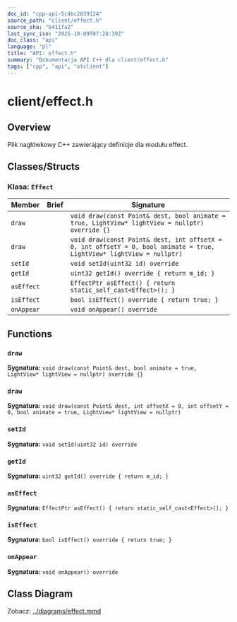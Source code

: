 ```yaml
---
doc_id: "cpp-api-5c4bc2839124"
source_path: "client/effect.h"
source_sha: "b411fa2"
last_sync_iso: "2025-10-09T07:28:39Z"
doc_class: "api"
language: "pl"
title: "API: effect.h"
summary: "Dokumentacja API C++ dla client/effect.h"
tags: ["cpp", "api", "otclient"]
---
```


# client/effect.h

## Overview

Plik nagłówkowy C++ zawierający definicje dla modułu effect.

## Classes/Structs

### Klasa: `Effect`

| Member | Brief | Signature |
|--------|-------|-----------|
| `draw` |  | `void draw(const Point& dest, bool animate = true, LightView* lightView = nullptr) override {}` |
| `draw` |  | `void draw(const Point& dest, int offsetX = 0, int offsetY = 0, bool animate = true, LightView* lightView = nullptr)` |
| `setId` |  | `void setId(uint32 id) override` |
| `getId` |  | `uint32 getId() override { return m_id; }` |
| `asEffect` |  | `EffectPtr asEffect() { return static_self_cast<Effect>(); }` |
| `isEffect` |  | `bool isEffect() override { return true; }` |
| `onAppear` |  | `void onAppear() override` |

## Functions

### `draw`

**Sygnatura:** `void draw(const Point& dest, bool animate = true, LightView* lightView = nullptr) override {}`

### `draw`

**Sygnatura:** `void draw(const Point& dest, int offsetX = 0, int offsetY = 0, bool animate = true, LightView* lightView = nullptr)`

### `setId`

**Sygnatura:** `void setId(uint32 id) override`

### `getId`

**Sygnatura:** `uint32 getId() override { return m_id; }`

### `asEffect`

**Sygnatura:** `EffectPtr asEffect() { return static_self_cast<Effect>(); }`

### `isEffect`

**Sygnatura:** `bool isEffect() override { return true; }`

### `onAppear`

**Sygnatura:** `void onAppear() override`

## Class Diagram

Zobacz: [../diagrams/effect.mmd](../diagrams/effect.mmd)
